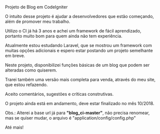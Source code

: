 Projeto de Blog em CodeIgniter

O intuito desse projeto é ajudar a desenvolvedores que estão começando, além de 
promover meu trabalho.

Utilizo o CI já há 3 anos e achei um framework de fácil aprendizado, portanto muito bom para quem ainda não tem experiência.

Atualmente estou estudando Laravel, que se mostrou um framework com muitas opções adicionais e espero estar postando um projeto semelhante em breve.

Neste projeto, disponibilizei funções básicas de um blog que podem ser alteradas como quiserem.

Trarei também uma versão mais completa para venda, através do meu site, que estou refazendo.

Aceito comentários, sugestões e críticas construtivas.

O projeto ainda está em andamento, deve estar finalizado no mês 10/2018.

Obs.: Alterei a base url já para <strong>"blog_ci-master"</strong>, não precisa renomear, mas se quiser mudar, o arquivo é "application/config/config.php"

Até mais!